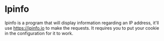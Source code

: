 # Ipinfo
Ipinfo is a program that will display information regarding an IP address, it'll use https://ipinfo.io to make the requests. It requires you to put your cookie in the configuration for it to work.


